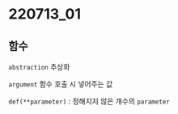 # 220713_01

## 함수

`abstraction` 추상화

`argument` 함수 호출 시  넣어주는 값

`def(**parameter)` : 정해지지 않은 개수의 `parameter`